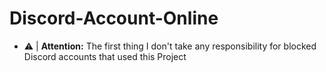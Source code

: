 # Discord-Account-Online

- ⚠️ | **Attention:** The first thing I don't take any responsibility for blocked Discord accounts that used this Project
